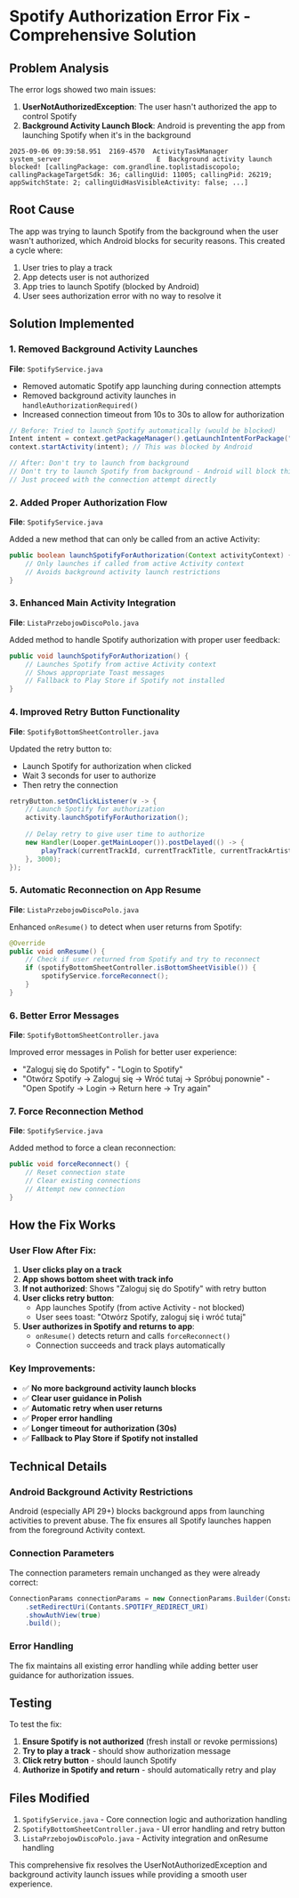 # Spotify Authorization Error Fix - Comprehensive Solution

## Problem Analysis

The error logs showed two main issues:

1. **UserNotAuthorizedException**: The user hasn't authorized the app to control Spotify
2. **Background Activity Launch Block**: Android is preventing the app from launching Spotify when it's in the background

```
2025-09-06 09:39:58.951  2169-4570  ActivityTaskManager     system_server                        E  Background activity launch blocked! [callingPackage: com.grandline.toplistadiscopolo; callingPackageTargetSdk: 36; callingUid: 11005; callingPid: 26219; appSwitchState: 2; callingUidHasVisibleActivity: false; ...]
```

## Root Cause

The app was trying to launch Spotify from the background when the user wasn't authorized, which Android blocks for security reasons. This created a cycle where:
1. User tries to play a track
2. App detects user is not authorized
3. App tries to launch Spotify (blocked by Android)
4. User sees authorization error with no way to resolve it

## Solution Implemented

### 1. Removed Background Activity Launches

**File**: `SpotifyService.java`

- Removed automatic Spotify app launching during connection attempts
- Removed background activity launches in `handleAuthorizationRequired()`
- Increased connection timeout from 10s to 30s to allow for authorization

```java
// Before: Tried to launch Spotify automatically (would be blocked)
Intent intent = context.getPackageManager().getLaunchIntentForPackage("com.spotify.music");
context.startActivity(intent); // This was blocked by Android

// After: Don't try to launch from background
// Don't try to launch Spotify from background - Android will block this
// Just proceed with the connection attempt directly
```

### 2. Added Proper Authorization Flow

**File**: `SpotifyService.java`

Added a new method that can only be called from an active Activity:

```java
public boolean launchSpotifyForAuthorization(Context activityContext) {
    // Only launches if called from active Activity context
    // Avoids background activity launch restrictions
}
```

### 3. Enhanced Main Activity Integration

**File**: `ListaPrzebojowDiscoPolo.java`

Added method to handle Spotify authorization with proper user feedback:

```java
public void launchSpotifyForAuthorization() {
    // Launches Spotify from active Activity context
    // Shows appropriate Toast messages
    // Fallback to Play Store if Spotify not installed
}
```

### 4. Improved Retry Button Functionality

**File**: `SpotifyBottomSheetController.java`

Updated the retry button to:
- Launch Spotify for authorization when clicked
- Wait 3 seconds for user to authorize
- Then retry the connection

```java
retryButton.setOnClickListener(v -> {
    // Launch Spotify for authorization
    activity.launchSpotifyForAuthorization();
    
    // Delay retry to give user time to authorize
    new Handler(Looper.getMainLooper()).postDelayed(() -> {
        playTrack(currentTrackId, currentTrackTitle, currentTrackArtist);
    }, 3000);
});
```

### 5. Automatic Reconnection on App Resume

**File**: `ListaPrzebojowDiscoPolo.java`

Enhanced `onResume()` to detect when user returns from Spotify:

```java
@Override
public void onResume() {
    // Check if user returned from Spotify and try to reconnect
    if (spotifyBottomSheetController.isBottomSheetVisible()) {
        spotifyService.forceReconnect();
    }
}
```

### 6. Better Error Messages

**File**: `SpotifyBottomSheetController.java`

Improved error messages in Polish for better user experience:

- "Zaloguj się do Spotify" - "Login to Spotify"
- "Otwórz Spotify → Zaloguj się → Wróć tutaj → Spróbuj ponownie" - "Open Spotify → Login → Return here → Try again"

### 7. Force Reconnection Method

**File**: `SpotifyService.java`

Added method to force a clean reconnection:

```java
public void forceReconnect() {
    // Reset connection state
    // Clear existing connections
    // Attempt new connection
}
```

## How the Fix Works

### User Flow After Fix:

1. **User clicks play on a track**
2. **App shows bottom sheet with track info**
3. **If not authorized**: Shows "Zaloguj się do Spotify" with retry button
4. **User clicks retry button**:
   - App launches Spotify (from active Activity - not blocked)
   - User sees toast: "Otwórz Spotify, zaloguj się i wróć tutaj"
5. **User authorizes in Spotify and returns to app**:
   - `onResume()` detects return and calls `forceReconnect()`
   - Connection succeeds and track plays automatically

### Key Improvements:

- ✅ **No more background activity launch blocks**
- ✅ **Clear user guidance in Polish**
- ✅ **Automatic retry when user returns**
- ✅ **Proper error handling**
- ✅ **Longer timeout for authorization (30s)**
- ✅ **Fallback to Play Store if Spotify not installed**

## Technical Details

### Android Background Activity Restrictions

Android (especially API 29+) blocks background apps from launching activities to prevent abuse. The fix ensures all Spotify launches happen from the foreground Activity context.

### Connection Parameters

The connection parameters remain unchanged as they were already correct:

```java
ConnectionParams connectionParams = new ConnectionParams.Builder(Constants.SPOTIFY_CLIENT_ID)
    .setRedirectUri(Contants.SPOTIFY_REDIRECT_URI)
    .showAuthView(true)
    .build();
```

### Error Handling

The fix maintains all existing error handling while adding better user guidance for authorization issues.

## Testing

To test the fix:

1. **Ensure Spotify is not authorized** (fresh install or revoke permissions)
2. **Try to play a track** - should show authorization message
3. **Click retry button** - should launch Spotify
4. **Authorize in Spotify and return** - should automatically retry and play

## Files Modified

1. `SpotifyService.java` - Core connection logic and authorization handling
2. `SpotifyBottomSheetController.java` - UI error handling and retry button
3. `ListaPrzebojowDiscoPolo.java` - Activity integration and onResume handling

This comprehensive fix resolves the UserNotAuthorizedException and background activity launch issues while providing a smooth user experience.